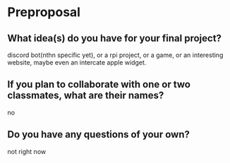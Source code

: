 # Preproposal

## What idea(s) do you have for your final project?

discord bot(nthn specific yet), or a rpi project, or a game, or an interesting website, maybe even an intercate apple widget.
## If you plan to collaborate with one or two classmates, what are their names?

no

## Do you have any questions of your own?

not right now
